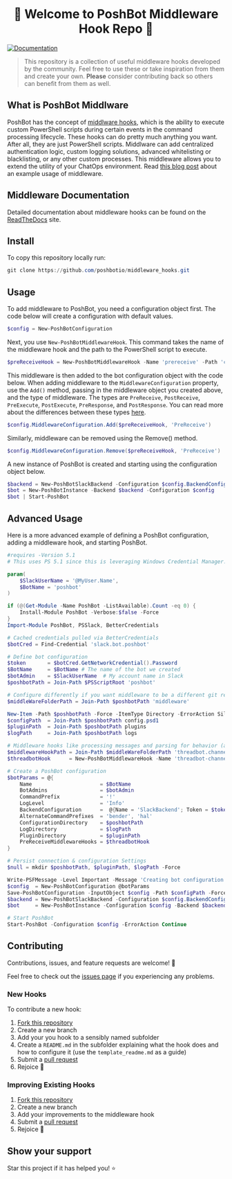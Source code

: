 <h1 align="center">👋 Welcome to PoshBot Middleware Hook Repo 👋</h1>
<p>
  <a href="https://poshbot.readthedocs.io/en/latest/guides/middleware/">
    <img alt="Documentation" src="https://img.shields.io/badge/documentation-yes-brightgreen.svg" target="_blank" />
  </a>
</p>

> This repository is a collection of useful middleware hooks developed by the community.
> Feel free to use these or take inspiration from them and create your own. **Please** consider contributing back so others can benefit from them as well.

## What is PoshBot Middlware

PoshBot has the concept of [middlware hooks](http://docs.poshbot.io/en/latest/guides/middleware/#middleware-hooks), which is the ability to execute custom PowerShell scripts during certain events in the command processing lifecycle.
These hooks can do pretty much anything you want.
After all, they are just PowerShell scripts.
Middlware can add centralized authentication logic, custom logging solutions, advanced whitelisting or blacklisting, or any other custom processes.
This middleware allows you to extend the utility of your ChatOps environment.
Read [this blog post](https://devblackops.io/poshbot-middleware-for-ratelimiting/) about an example usage of middleware.

## Middleware Documentation

Detailed documentation about middleware hooks can be found on the [ReadTheDocs]((https://poshbot.readthedocs.io/en/latest/guides/middleware/)) site.

## Install

To copy this repository locally run:

```powershell
git clone https://github.com/poshbotio/middleware_hooks.git
```

## Usage

To add middleware to PoshBot, you need a configuration object first.
The code below will create a configuration with default values.

```powershell
$config = New-PoshBotConfiguration
```

Next, you use `New-PoshBotMiddlewareHook`.
This command takes the name of the middleware hook and the path to the PowerShell script to execute.

```powershell
$preReceiveHook = New-PoshBotMiddlewareHook -Name 'prereceive' -Path 'c:/poshbot/middleware/prereceive.ps1'
```

This middleware is then added to the bot configuration object with the code below.
When adding middleware to the `MiddlewareConfiguration` property, use the `Add()` method, passing in the middleware object you created above, and the type of middleware.
The types are `PreReceive`, `PostReceive`, `PreExecute`, `PostExecute`, `PreResponse`, and `PostResponse`.
You can read more about the differences between these types [here](http://docs.poshbot.io/en/latest/guides/middleware/#middlewareconfiguration).

```powershell
$config.MiddlewareConfiguration.Add($preReceiveHook, 'PreReceive')
```

Similarly, middleware can be removed using the Remove() method.

```powershell
$config.MiddlewareConfiguration.Remove($preReceiveHook, 'PreReceive')
```

A new instance of PoshBot is created and starting using the configuration object below.

```powershell
$backend = New-PoshBotSlackBackend -Configuration $config.BackendConfiguration
$bot = New-PoshBotInstance -Backend $backend -Configuration $config
$bot | Start-PoshBot
```

## Advanced Usage

Here is a more advanced example of defining a PoshBot configuration, adding a middleware hook, and starting PoshBot.

```powershell
#requires -Version 5.1
# This uses PS 5.1 since this is leveraging Windows Credential Manager. PoshBot itself supports PowerShell 5 and above, including PowerShell Core on Linux/macOS.

param(
    $SlackUserName = '@MyUser.Name',
    $BotName = 'poshbot'
)

if (@(Get-Module -Name PoshBot -ListAvailable).Count -eq 0) {
    Install-Module PoshBot -Verbose:$false -Force
}
Import-Module PoshBot, PSSlack, BetterCredentials

# Cached credentials pulled via BetterCredentials
$botCred = Find-Credential 'slack.bot.poshbot'

# Define bot configuration
$token       = $botCred.GetNetworkCredential().Password
$BotName     = $BotName # The name of the bot we created
$botAdmin    = $SlackUserName  # My account name in Slack
$poshbotPath = Join-Path $PSScriptRoot 'poshbot'

# Configure differently if you want middleware to be a different git repo
$middleWareFolderPath = Join-Path $poshbotPath 'middleware'

New-Item -Path $poshbotPath -Force -ItemType Directory -ErrorAction SilentlyContinue
$configPath  = Join-Path $poshbotPath config.psd1
$pluginPath  = Join-Path $poshbotPath plugins
$logPath     = Join-Path $poshbotPath logs

# Middleware hooks like processing messages and parsing for behavior (all messages, not just commands)
$middlewareHookPath = Join-Path $middleWareFolderPath 'threadbot.channel.ps1'
$threadbotHook      = New-PoshBotMiddlewareHook -Name 'threadbot-channel' -Path $middlewareHookPath

# Create a PoshBot configuration
$botParams = @{
    Name                      = $BotName
    BotAdmins                 = $botAdmin
    CommandPrefix             = '!'
    LogLevel                  = 'Info'
    BackendConfiguration      =  @{Name = 'SlackBackend'; Token = $token }
    AlternateCommandPrefixes  = 'bender', 'hal'
    ConfigurationDirectory    = $poshbotPath
    LogDirectory              = $logPath
    PluginDirectory           = $pluginPath
    PreReceiveMiddlewareHooks = $threadbotHook
}

# Persist connection & configuration Settings
$null = mkdir $poshbotPath, $pluginPath, $logPath -Force

Write-PSFMessage -Level Important -Message 'Creating bot configuration and instance'
$config  = New-PoshBotConfiguration @botParams
Save-PoshBotConfiguration -InputObject $config -Path $configPath -Force
$backend = New-PoshBotSlackBackend -Configuration $config.BackendConfiguration
$bot     = New-PoshBotInstance -Configuration $config -Backend $backend

# Start PoshBot
Start-PoshBot -Configuration $config -ErrorAction Continue
```

## Contributing

Contributions, issues, and feature requests are welcome! 🤝

Feel free to check out the [issues page](https://github.com/poshbotio/middleware_hooks/issues) if you experiencing any problems.

### New Hooks

To contribute a new hook:

1. [Fork this repository](https://guides.github.com/activities/forking/)
2. Create a new branch
3. Add your you hook to a sensibly named subfolder
4. Create a `README.md` in the subfolder explaining what the hook does and how to configure it (use the `template_readme.md` as a guide)
5. Submit a [pull request](https://help.github.com/en/articles/creating-a-pull-request)
6. Rejoice 🎉

### Improving Existing Hooks

1. [Fork this repository](https://guides.github.com/activities/forking/)
2. Create a new branch
3. Add your improvements to the middleware hook
4. Submit a [pull request](https://help.github.com/en/articles/creating-a-pull-request)
5. Rejoice 🎉

## Show your support

Star this project if it has helped you! ⭐️
